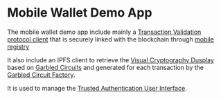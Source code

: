# Mobile Wallet Demo App

The mobile wallet demo app include mainly a [Transaction Validation protocol client](./TTVP_client.md) that is securely linked with the blockchain through [mobile registry](./Mobile_Registry.md)

It also include an IPFS client to retrieve the [Visual Cryptography Dusplay](./VC-GC.md) based on [Garbled Circuits](,/GC.md) and generated for each transaction  by the [Garbled Circuit Factory](./GCF.md).

It is used to manage the [Trusted Authentication User Interface](./TAUI.md).
